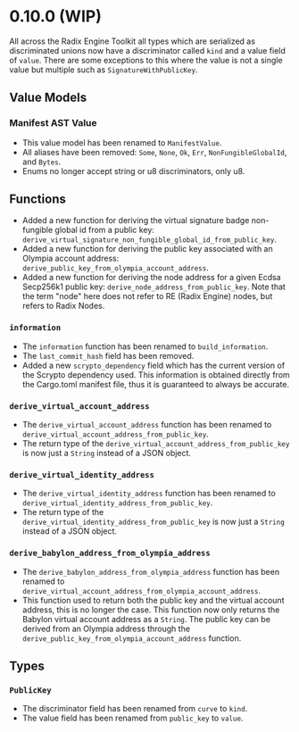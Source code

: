 # 0.10.0 (WIP)

All across the Radix Engine Toolkit all types which are serialized as discriminated unions now have a discriminator called `kind` and a value field of `value`. There are some exceptions to this where the value is not a single value but multiple such as `SignatureWithPublicKey`.

## Value Models

### Manifest AST Value

* This value model has been renamed to `ManifestValue`.
* All aliases have been removed: `Some`, `None`, `Ok`, `Err`, `NonFungibleGlobalId`, and `Bytes`.
* Enums no longer accept string or u8 discriminators, only u8.

## Functions

* Added a new function for deriving the virtual signature badge non-fungible global id from a public key: `derive_virtual_signature_non_fungible_global_id_from_public_key`.
* Added a new function for deriving the public key associated with an Olympia account address: `derive_public_key_from_olympia_account_address`.
* Added a new function for deriving the node address for a given Ecdsa Secp256k1 public key: `derive_node_address_from_public_key`. Note that the term "node" here does not refer to RE (Radix Engine) nodes, but refers to Radix Nodes.

### `information`

* The `information` function has been renamed to `build_information`.
* The `last_commit_hash` field has been removed.
* Added a new `scrypto_dependency` field which has the current version of the Scrypto dependency used. This information is obtained directly from the Cargo.toml manifest file, thus it is guaranteed to always be accurate.

### `derive_virtual_account_address`

* The `derive_virtual_account_address` function has been renamed to `derive_virtual_account_address_from_public_key`.
* The return type of the `derive_virtual_account_address_from_public_key` is now just a `String` instead of a JSON object.

### `derive_virtual_identity_address`

* The `derive_virtual_identity_address` function has been renamed to `derive_virtual_identity_address_from_public_key`.
* The return type of the `derive_virtual_identity_address_from_public_key` is now just a `String` instead of a JSON object.

### `derive_babylon_address_from_olympia_address`

* The `derive_babylon_address_from_olympia_address` function has been renamed to `derive_virtual_account_address_from_olympia_account_address`.
* This function used to return both the public key and the virtual account address, this is no longer the case. This function now only returns the Babylon virtual account address as a `String`. The public key can be derived from an Olympia address through the `derive_public_key_from_olympia_account_address` function.

## Types

### `PublicKey`

* The discriminator field has been renamed from `curve` to `kind`.
* The value field has been renamed from `public_key` to `value`.